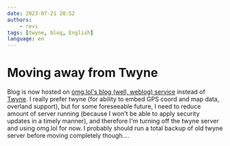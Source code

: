 ```yaml
---
date: 2023-07-21 20:52
authors:
    - revi
tags: [twyne, blog, English]
language: en
---
```


# Moving away from Twyne

Blog is now hosted on [omg.lol's blog (well, weblog) service](https://home.omg.lol/info/weblog) instead of [Twyne](https://github.com/samwilson/twyne/). I really prefer twyne (for ability to embed GPS coord and map data, overland support), but for some foreseeable future, I need to reduce amount of server running (because I won't be able to apply security updates in a timely manner), and therefore I'm turning off the twyne server and using omg.lol for now. I probably should run a total backup of old twyne server before moving completely though....
